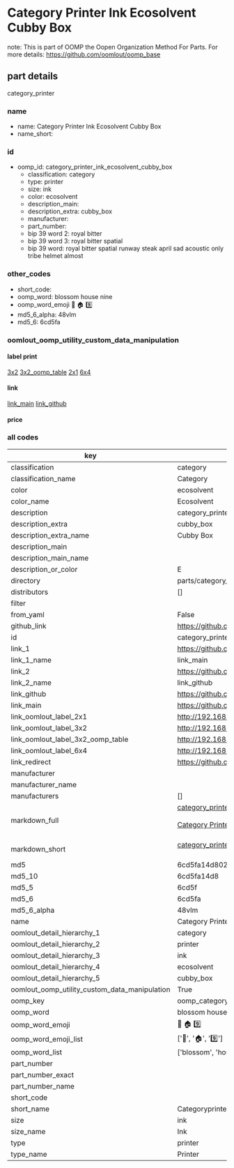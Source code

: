 # Category Printer Ink Ecosolvent Cubby Box  

note: This is part of OOMP the Oopen Organization Method For Parts. For more details: https://github.com/oomlout/oomp_base

##  part details
  



category_printer



### name
* name: Category Printer Ink Ecosolvent Cubby Box
* name_short: 
### id
* oomp_id: category_printer_ink_ecosolvent_cubby_box
  * classification: category
  * type: printer
  * size: ink
  * color: ecosolvent
  * description_main: 
  * description_extra: cubby_box
  * manufacturer: 
  * part_number: 
  * bip 39 word 2: royal bitter
  * bip 39 word 3: royal bitter spatial
  * bip 39 word: royal bitter spatial runway steak april sad acoustic only tribe helmet almost

### other_codes
* short_code: 
* oomp_word: blossom house nine
* oomp_word_emoji :blossom: :house: :nine:
* md5_6_alpha: 48vlm
* md5_6: 6cd5fa






### oomlout_oomp_utility_custom_data_manipulation
#### label print
[3x2](http://192.168.1.245:1112/?label=oomp%2048vlm)
[3x2_oomp_table](http://192.168.1.108:1112/?label=oomp%2048vlm)
[2x1](http://192.168.1.242:1112/?label=oomp%2048vlm)
[6x4](http://192.168.1.55:1112/?label=oomp%2048vlm)    

#### link

[link_main](https://github.com/oomlout/oomlout_oomp_version_1_messy/tree/main/parts/category_printer_ink_ecosolvent_cubby_box) [link_github](https://github.com/oomlout/oomlout_oomp_version_1_messy/tree/main/parts/category_printer_ink_ecosolvent_cubby_box)                             

#### price







### all codes 
| key | value |  
| --- | --- |  
| classification | category |  
| classification_name | Category |  
| color | ecosolvent |  
| color_name | Ecosolvent |  
| description | category_printer |  
| description_extra | cubby_box |  
| description_extra_name | Cubby Box |  
| description_main |  |  
| description_main_name |  |  
| description_or_color | E  |  
| directory | parts/category_printer_ink_ecosolvent_cubby_box |  
| distributors | [] |  
| filter |  |  
| from_yaml | False |  
| github_link | https://github.com/oomlout/oomlout_oomp_part_src/tree/main/parts/category_printer_ink_ecosolvent_cubby_box |  
| id | category_printer_ink_ecosolvent_cubby_box |  
| link_1 | https://github.com/oomlout/oomlout_oomp_version_1_messy/tree/main/parts/category_printer_ink_ecosolvent_cubby_box |  
| link_1_name | link_main |  
| link_2 | https://github.com/oomlout/oomlout_oomp_version_1_messy/tree/main/parts/category_printer_ink_ecosolvent_cubby_box |  
| link_2_name | link_github |  
| link_github | https://github.com/oomlout/oomlout_oomp_version_1_messy/tree/main/parts/category_printer_ink_ecosolvent_cubby_box |  
| link_main | https://github.com/oomlout/oomlout_oomp_version_1_messy/tree/main/parts/category_printer_ink_ecosolvent_cubby_box |  
| link_oomlout_label_2x1 | http://192.168.1.242:1112/?label=oomp%2048vlm |  
| link_oomlout_label_3x2 | http://192.168.1.245:1112/?label=oomp%2048vlm |  
| link_oomlout_label_3x2_oomp_table | http://192.168.1.108:1112/?label=oomp%2048vlm |  
| link_oomlout_label_6x4 | http://192.168.1.55:1112/?label=oomp%2048vlm |  
| link_redirect | https://github.com/oomlout/oomlout_oomp_version_1_messy/tree/main/parts/category_printer_ink_ecosolvent_cubby_box |  
| manufacturer |  |  
| manufacturer_name |  |  
| manufacturers | [] |  
| markdown_full | [category_printer_ink_ecosolvent_cubby_box](none)<br>[](none)<br>[Category Printer Ink Ecosolvent Cubby Box](none)<br><br> |  
| markdown_short | [category_printer_ink_ecosolvent_cubby_box](none)<br><br> |  
| md5 | 6cd5fa14d80217b42bea8bd7a105b5e5 |  
| md5_10 | 6cd5fa14d8 |  
| md5_5 | 6cd5f |  
| md5_6 | 6cd5fa |  
| md5_6_alpha | 48vlm |  
| name | Category Printer Ink Ecosolvent Cubby Box |  
| oomlout_detail_hierarchy_1 | category |  
| oomlout_detail_hierarchy_2 | printer |  
| oomlout_detail_hierarchy_3 | ink |  
| oomlout_detail_hierarchy_4 | ecosolvent |  
| oomlout_detail_hierarchy_5 | cubby_box |  
| oomlout_oomp_utility_custom_data_manipulation | True |  
| oomp_key | oomp_category_printer_ink_ecosolvent_cubby_box |  
| oomp_word | blossom house nine |  
| oomp_word_emoji | :blossom: :house: :nine: |  
| oomp_word_emoji_list | [':blossom:', ':house:', ':nine:'] |  
| oomp_word_list | ['blossom', 'house', 'nine'] |  
| part_number |  |  
| part_number_exact |  |  
| part_number_name |  |  
| short_code |  |  
| short_name | Categoryprinter |  
| size | ink |  
| size_name | Ink |  
| type | printer |  
| type_name | Printer |  
